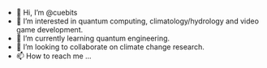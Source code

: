 - 👋 Hi, I’m @cuebits
- 👀 I’m interested in quantum computing, climatology/hydrology and video game development.
- 🌱 I’m currently learning quantum engineering. 
- 💞️ I’m looking to collaborate on climate change research.
- 📫 How to reach me ...
